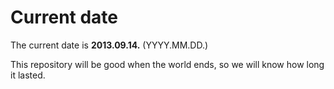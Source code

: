 # Current date

The current date is **2013.09.14.** (YYYY.MM.DD.)

This repository will be good when the world ends, so we will know how long it lasted.